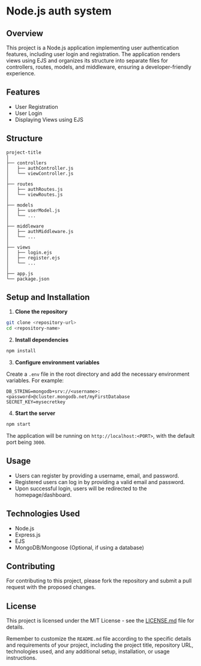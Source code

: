 # Node.js auth system

## Overview

This project is a Node.js application implementing user authentication features, including user login and registration. The application renders views using EJS and organizes its structure into separate files for controllers, routes, models, and middleware, ensuring a developer-friendly experience.

## Features

- User Registration
- User Login
- Displaying Views using EJS

## Structure

```
project-title
│
├── controllers
│   ├── authController.js
│   └── viewController.js
│
├── routes
│   ├── authRoutes.js
│   └── viewRoutes.js
│
├── models
│   ├── userModel.js
│   └── ...
│
├── middleware
│   ├── authMiddleware.js
│   └── ...
│
├── views
│   ├── login.ejs
│   ├── register.ejs
│   └── ...
│
├── app.js
└── package.json
```

## Setup and Installation

1. **Clone the repository**

```sh
git clone <repository-url>
cd <repository-name>
```

2. **Install dependencies**

```sh
npm install
```

3. **Configure environment variables**

Create a `.env` file in the root directory and add the necessary environment variables. For example:

```
DB_STRING=mongodb+srv://<username>:<password>@cluster.mongodb.net/myFirstDatabase
SECRET_KEY=mysecretkey
```

4. **Start the server**

```sh
npm start
```

The application will be running on `http://localhost:<PORT>`, with the default port being `3000`.

## Usage

- Users can register by providing a username, email, and password.
- Registered users can log in by providing a valid email and password.
- Upon successful login, users will be redirected to the homepage/dashboard.

## Technologies Used

- Node.js
- Express.js
- EJS
- MongoDB/Mongoose (Optional, if using a database)

## Contributing

For contributing to this project, please fork the repository and submit a pull request with the proposed changes.

## License

This project is licensed under the MIT License - see the [LICENSE.md](LICENSE.md) file for details.

Remember to customize the `README.md` file according to the specific details and requirements of your project, including the project title, repository URL, technologies used, and any additional setup, installation, or usage instructions.
